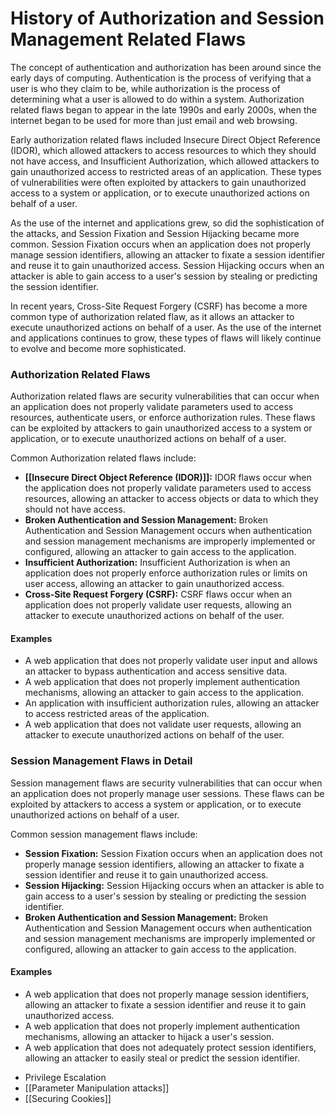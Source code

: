 # History of Authorization and Session Management Related Flaws
The concept of authentication and authorization has been around since the early days of computing. Authentication is the process of verifying that a user is who they claim to be, while authorization is the process of determining what a user is allowed to do within a system. Authorization related flaws began to appear in the late 1990s and early 2000s, when the internet began to be used for more than just email and web browsing.

Early authorization related flaws included Insecure Direct Object Reference (IDOR), which allowed attackers to access resources to which they should not have access, and Insufficient Authorization, which allowed attackers to gain unauthorized access to restricted areas of an application. These types of vulnerabilities were often exploited by attackers to gain unauthorized access to a system or application, or to execute unauthorized actions on behalf of a user.

As the use of the internet and applications grew, so did the sophistication of the attacks, and Session Fixation and Session Hijacking became more common. Session Fixation occurs when an application does not properly manage session identifiers, allowing an attacker to fixate a session identifier and reuse it to gain unauthorized access. Session Hijacking occurs when an attacker is able to gain access to a user's session by stealing or predicting the session identifier.

In recent years, Cross-Site Request Forgery (CSRF) has become a more common type of authorization related flaw, as it allows an attacker to execute unauthorized actions on behalf of a user. As the use of the internet and applications continues to grow, these types of flaws will likely continue to evolve and become more sophisticated.

### **Authorization Related Flaws**
Authorization related flaws are security vulnerabilities that can occur when an application does not properly validate parameters used to access resources, authenticate users, or enforce authorization rules. These flaws can be exploited by attackers to gain unauthorized access to a system or application, or to execute unauthorized actions on behalf of a user.

Common Authorization related flaws include:

* **[[Insecure Direct Object Reference (IDOR)]]:** IDOR flaws occur when the application does not properly validate parameters used to access resources, allowing an attacker to access objects or data to which they should not have access.
* **Broken Authentication and Session Management:** Broken Authentication and Session Management occurs when authentication and session management mechanisms are improperly implemented or configured, allowing an attacker to gain access to the application.
* **Insufficient Authorization:** Insufficient Authorization is when an application does not properly enforce authorization rules or limits on user access, allowing an attacker to gain unauthorized access.
* **Cross-Site Request Forgery (CSRF):** CSRF flaws occur when an application does not properly validate user requests, allowing an attacker to execute unauthorized actions on behalf of the user.
#### **Examples**
* A web application that does not properly validate user input and allows an attacker to bypass authentication and access sensitive data.
* A web application that does not properly implement authentication mechanisms, allowing an attacker to gain access to the application.
* An application with insufficient authorization rules, allowing an attacker to access restricted areas of the application.
* A web application that does not validate user requests, allowing an attacker to execute unauthorized actions on behalf of the user.
### **Session Management Flaws in Detail**
Session management flaws are security vulnerabilities that can occur when an application does not properly manage user sessions. These flaws can be exploited by attackers to access a system or application, or to execute unauthorized actions on behalf of a user.

Common session management flaws include:

* **Session Fixation:** Session Fixation occurs when an application does not properly manage session identifiers, allowing an attacker to fixate a session identifier and reuse it to gain unauthorized access.
* **Session Hijacking:** Session Hijacking occurs when an attacker is able to gain access to a user's session by stealing or predicting the session identifier.
* **Broken Authentication and Session Management:** Broken Authentication and Session Management occurs when authentication and session management mechanisms are improperly implemented or configured, allowing an attacker to gain access to the application.
#### **Examples**
* A web application that does not properly manage session identifiers, allowing an attacker to fixate a session identifier and reuse it to gain unauthorized access.
* A web application that does not properly implement authentication mechanisms, allowing an attacker to hijack a user's session.
* A web application that does not adequately protect session identifiers, allowing an attacker to easily steal or predict the session identifier.

- Privilege Escalation
- [[Parameter Manipulation attacks]]
- [[Securing Cookies]]